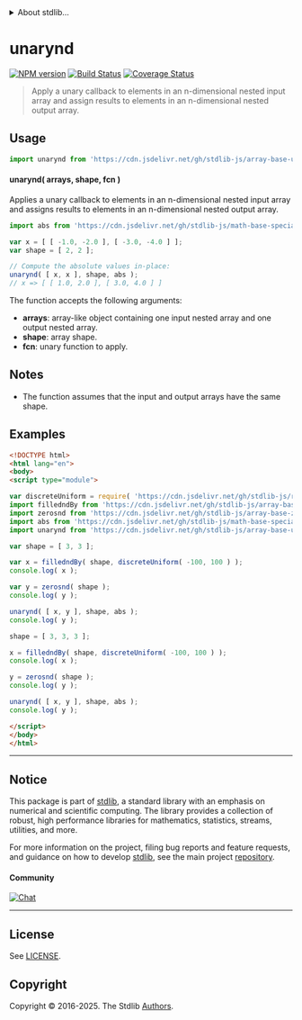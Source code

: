 <!--

@license Apache-2.0

Copyright (c) 2023 The Stdlib Authors.

Licensed under the Apache License, Version 2.0 (the "License");
you may not use this file except in compliance with the License.
You may obtain a copy of the License at

   http://www.apache.org/licenses/LICENSE-2.0

Unless required by applicable law or agreed to in writing, software
distributed under the License is distributed on an "AS IS" BASIS,
WITHOUT WARRANTIES OR CONDITIONS OF ANY KIND, either express or implied.
See the License for the specific language governing permissions and
limitations under the License.

-->


<details>
  <summary>
    About stdlib...
  </summary>
  <p>We believe in a future in which the web is a preferred environment for numerical computation. To help realize this future, we've built stdlib. stdlib is a standard library, with an emphasis on numerical and scientific computation, written in JavaScript (and C) for execution in browsers and in Node.js.</p>
  <p>The library is fully decomposable, being architected in such a way that you can swap out and mix and match APIs and functionality to cater to your exact preferences and use cases.</p>
  <p>When you use stdlib, you can be absolutely certain that you are using the most thorough, rigorous, well-written, studied, documented, tested, measured, and high-quality code out there.</p>
  <p>To join us in bringing numerical computing to the web, get started by checking us out on <a href="https://github.com/stdlib-js/stdlib">GitHub</a>, and please consider <a href="https://opencollective.com/stdlib">financially supporting stdlib</a>. We greatly appreciate your continued support!</p>
</details>

# unarynd

[![NPM version][npm-image]][npm-url] [![Build Status][test-image]][test-url] [![Coverage Status][coverage-image]][coverage-url] <!-- [![dependencies][dependencies-image]][dependencies-url] -->

> Apply a unary callback to elements in an n-dimensional nested input array and assign results to elements in an n-dimensional nested output array.

<section class="intro">

</section>

<!-- /.intro -->



<section class="usage">

## Usage

```javascript
import unarynd from 'https://cdn.jsdelivr.net/gh/stdlib-js/array-base-unarynd@esm/index.mjs';
```

#### unarynd( arrays, shape, fcn )

Applies a unary callback to elements in an n-dimensional nested input array and assigns results to elements in an n-dimensional nested output array.

```javascript
import abs from 'https://cdn.jsdelivr.net/gh/stdlib-js/math-base-special-abs@esm/index.mjs';

var x = [ [ -1.0, -2.0 ], [ -3.0, -4.0 ] ];
var shape = [ 2, 2 ];

// Compute the absolute values in-place:
unarynd( [ x, x ], shape, abs );
// x => [ [ 1.0, 2.0 ], [ 3.0, 4.0 ] ]
```

The function accepts the following arguments:

-   **arrays**: array-like object containing one input nested array and one output nested array.
-   **shape**: array shape.
-   **fcn**: unary function to apply.

</section>

<!-- /.usage -->

<section class="notes">

## Notes

-   The function assumes that the input and output arrays have the same shape.

</section>

<!-- /.notes -->

<section class="examples">

## Examples

<!-- eslint no-undef: "error" -->

```html
<!DOCTYPE html>
<html lang="en">
<body>
<script type="module">

var discreteUniform = require( 'https://cdn.jsdelivr.net/gh/stdlib-js/random-base-discrete-uniform' ).factory;
import filledndBy from 'https://cdn.jsdelivr.net/gh/stdlib-js/array-base-fillednd-by@esm/index.mjs';
import zerosnd from 'https://cdn.jsdelivr.net/gh/stdlib-js/array-base-zerosnd@esm/index.mjs';
import abs from 'https://cdn.jsdelivr.net/gh/stdlib-js/math-base-special-abs@esm/index.mjs';
import unarynd from 'https://cdn.jsdelivr.net/gh/stdlib-js/array-base-unarynd@esm/index.mjs';

var shape = [ 3, 3 ];

var x = filledndBy( shape, discreteUniform( -100, 100 ) );
console.log( x );

var y = zerosnd( shape );
console.log( y );

unarynd( [ x, y ], shape, abs );
console.log( y );

shape = [ 3, 3, 3 ];

x = filledndBy( shape, discreteUniform( -100, 100 ) );
console.log( x );

y = zerosnd( shape );
console.log( y );

unarynd( [ x, y ], shape, abs );
console.log( y );

</script>
</body>
</html>
```

</section>

<!-- /.examples -->

<!-- Section for related `stdlib` packages. Do not manually edit this section, as it is automatically populated. -->

<section class="related">

</section>

<!-- /.related -->

<!-- Section for all links. Make sure to keep an empty line after the `section` element and another before the `/section` close. -->


<section class="main-repo" >

* * *

## Notice

This package is part of [stdlib][stdlib], a standard library with an emphasis on numerical and scientific computing. The library provides a collection of robust, high performance libraries for mathematics, statistics, streams, utilities, and more.

For more information on the project, filing bug reports and feature requests, and guidance on how to develop [stdlib][stdlib], see the main project [repository][stdlib].

#### Community

[![Chat][chat-image]][chat-url]

---

## License

See [LICENSE][stdlib-license].


## Copyright

Copyright &copy; 2016-2025. The Stdlib [Authors][stdlib-authors].

</section>

<!-- /.stdlib -->

<!-- Section for all links. Make sure to keep an empty line after the `section` element and another before the `/section` close. -->

<section class="links">

[npm-image]: http://img.shields.io/npm/v/@stdlib/array-base-unarynd.svg
[npm-url]: https://npmjs.org/package/@stdlib/array-base-unarynd

[test-image]: https://github.com/stdlib-js/array-base-unarynd/actions/workflows/test.yml/badge.svg?branch=main
[test-url]: https://github.com/stdlib-js/array-base-unarynd/actions/workflows/test.yml?query=branch:main

[coverage-image]: https://img.shields.io/codecov/c/github/stdlib-js/array-base-unarynd/main.svg
[coverage-url]: https://codecov.io/github/stdlib-js/array-base-unarynd?branch=main

<!--

[dependencies-image]: https://img.shields.io/david/stdlib-js/array-base-unarynd.svg
[dependencies-url]: https://david-dm.org/stdlib-js/array-base-unarynd/main

-->

[chat-image]: https://img.shields.io/gitter/room/stdlib-js/stdlib.svg
[chat-url]: https://app.gitter.im/#/room/#stdlib-js_stdlib:gitter.im

[stdlib]: https://github.com/stdlib-js/stdlib

[stdlib-authors]: https://github.com/stdlib-js/stdlib/graphs/contributors

[umd]: https://github.com/umdjs/umd
[es-module]: https://developer.mozilla.org/en-US/docs/Web/JavaScript/Guide/Modules

[deno-url]: https://github.com/stdlib-js/array-base-unarynd/tree/deno
[deno-readme]: https://github.com/stdlib-js/array-base-unarynd/blob/deno/README.md
[umd-url]: https://github.com/stdlib-js/array-base-unarynd/tree/umd
[umd-readme]: https://github.com/stdlib-js/array-base-unarynd/blob/umd/README.md
[esm-url]: https://github.com/stdlib-js/array-base-unarynd/tree/esm
[esm-readme]: https://github.com/stdlib-js/array-base-unarynd/blob/esm/README.md
[branches-url]: https://github.com/stdlib-js/array-base-unarynd/blob/main/branches.md

[stdlib-license]: https://raw.githubusercontent.com/stdlib-js/array-base-unarynd/main/LICENSE

</section>

<!-- /.links -->
